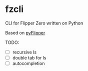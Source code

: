 # fzcli
CLI for Flipper Zero written on Python

Based on [pyFlipper](https://github.com/wh00hw/pyFlipper)

TODO:
- [ ] recursive ls
- [ ] double tab for ls
- [ ] autocompletion
